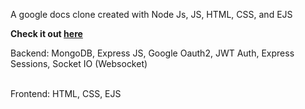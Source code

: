 A google docs clone created with Node Js, JS, HTML, CSS, and EJS

<b>Check it out <a href="https://edudocx.tech" target="_blank">here</a></b>

Backend: MongoDB, Express JS, Google Oauth2, JWT Auth, Express Sessions, Socket IO (Websocket)

<br />
Frontend: HTML, CSS, EJS


